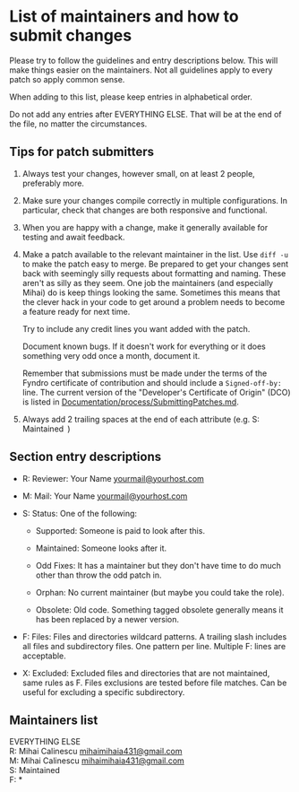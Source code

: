 <!--
===-----------------------------------------------------------------------------------===
Copyright (c) 2021 Fyndro

For copyright information, see https://github.com/CMihai99/fyndro/blob/main/COPYING.
For a list of licenses we use, see https://github.com/CMihai99/fyndro/tree/main/LICENSES.
===-----------------------------------------------------------------------------------===
-->

# List of maintainers and how to submit changes

Please try to follow the guidelines and entry descriptions below.
This will make things easier on the maintainers.
Not all guidelines apply to every patch so apply common sense.

When adding to this list, please keep entries in alphabetical order.

Do not add any entries after EVERYTHING ELSE. That will be at the end of the file, no matter the circumstances.

## Tips for patch submitters

1.  Always test your changes, however small, on at least 2 people, preferably more.

2.  Make sure your changes compile correctly in multiple configurations.
    In particular, check that changes are both responsive and functional.

3.  When you are happy with a change, make it generally available for testing and await feedback.

4.  Make a patch available to the relevant maintainer in the list.
    Use `diff -u` to make the patch easy to merge. Be prepared to get
    your changes sent back with seemingly silly requests about formatting and naming.
    These aren't as silly as they seem. One job the maintainers (and especially Mihai)
    do is keep things looking the same. Sometimes this means that the clever hack
    in your code to get around a problem needs to become a feature ready for next time.

    Try to include any credit lines you want added with the patch.

    Document known bugs. If it doesn't work for everything or
    it does something very odd once a month, document it.

    Remember that submissions must be made under the terms of the Fyndro certificate of contribution
    and should include a `Signed-off-by:` line. The current version of the "Developer's Certificate of Origin"
    (DCO) is listed in [Documentation/process/SubmittingPatches.md](https://github.com/CMihai99/fyndro/blob/main/Documentation/process/SubmittingPatches.md).

5.  Always add 2 trailing spaces at the end of each attribute (e.g. S: Maintained  )

## Section entry descriptions

-   R: Reviewer: Your Name <yourmail@yourhost.com>

-   M: Mail: Your Name <yourmail@yourhost.com>

-   S: Status: One of the following:

    -   Supported: Someone is paid to look after this.

    -   Maintained: Someone looks after it.

    -   Odd Fixes: It has a maintainer but they don't have time to do much
        other than throw the odd patch in.

    -   Orphan: No current maintainer (but maybe you could take the role).

    -   Obsolete: Old code. Something tagged obsolete generally means
        it has been replaced by a newer version.

-   F: Files: Files and directories wildcard patterns.
    A trailing slash includes all files and subdirectory files.
    One pattern per line. Multiple F: lines are acceptable.

-   X: Excluded: Excluded files and directories that are not maintained,
    same rules as F. Files exclusions are tested before file matches.
    Can be useful for excluding a specific subdirectory.

## Maintainers list

EVERYTHING ELSE  
R: Mihai Calinescu <mihaimihaia431@gmail.com>  
M: Mihai Calinescu <mihaimihaia431@gmail.com>  
S: Maintained  
F: *  
